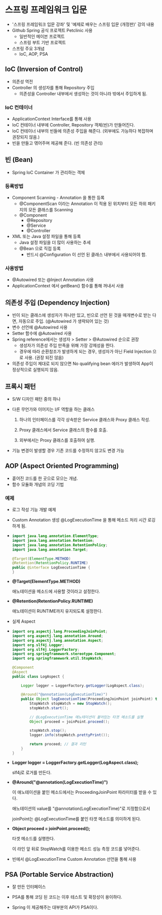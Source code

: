 # 스프링 프레임워크 입문

- '스프링 프레임워크 입문 강좌' 및 '예제로 배우는 스프링 입문 (개정판)' 강의 내용
- Github Spring 공식 프로젝트 Petclinic 사용
  - 일반적인 메이븐 프로젝트
  - 스프링 부트 기반 프로젝트
- 스프링 주요 3개념
  - IoC, AOP, PSA



## IoC (Inversion of Control)

- 의존성 역전
- Controller 의 생성자를 통해 Repository 주입
  - 의존성을 Controller 내부에서 생성하는 것이 아니라 밖에서 주입하게 됨.

### IoC 컨테이너

- ApplicationContext Interface를 통해 사용
- IoC 컨테이너 내부에 Controller, Repository 객체(빈)가 만들어진다.
- IoC 컨테이너 내부의 빈들에 의존성 주입을 해준다. (외부에도 가능하다 복잡하며 권장되지 않음.)
- 빈을 만들고 엮어주며 제공해 준다. (빈 의존성 관리)



## 빈 (Bean)

- Spring IoC Container 가 관리하는 객체

### 등록방법

- Component Scanning - Annotation 을 통한 등록
  - @ComponentScan 이라는 Annotation 이 적용 된 위치부터 모든 하위 패키지의 모든 클래스를 Scanning
  - @Component
    - @Repository
    - @Service
    - @Controller
- XML 또는 Java 설정 파일을 통해 등록
  - Java 설정 파일을 더 많이 사용하는 추세
  - @Bean 으로 직접 등록
    - 반드시 @Configuration 이 선언 된 클래스 내부에서 사용되어야 함.

### 사용방법

- @Autowired 또는 @Inject Annotation 사용
- ApplicationContext 에서 getBean() 함수를 통해 꺼내서 사용



## 의존성 주입 (Dependency Injection)

- 빈이 되는 클래스에 생성자가 하나만 있고, 빈으로 선언 된 것을 매개변수로 받는 다면, 자동으로 주입. (@Autowired 가 생략되어 있는 것)
- 변수 선언에 @Autowired 사용
- Setter 함수에 @Autowired 사용
- Spring reference에서는 생성자 > Setter > @Autowired 순으로 권장
  - 생성자가 의존성 주입 만족을 위해 가장 강제성을 띈다.
  - 경우에 따라 순환참조가 발생하게 되는 경우, 생성자가 아닌 Field Injection 으로 사용. (권장 되진 않음)
- 의존성 주입이 제대로 되지 않으면 No qualifying bean 에러가 발생하여 App이 정상적으로 실행되지 않음.



## 프록시 패턴

- S/W 디자인 패턴 중의 하나

- 다른 무언가와 이어지는 I/F 역할을 하는 클래스

  1. 하나의 인터페이스를 각각 상속받은 Service 클래스와 Proxy 클래스 작성.

  2. Proxy 클래스에서 Service 클래스의 함수를 호출.

  3. 외부에서는 Proxy 클래스를 호출하여 실행.

- 기능 변경이 발생할 경우 기존 코드를 수정하지 않고도 변경 가능



## AOP (Aspect Oriented Programming)

- 흩어진 코드를 한 곳으로 모으는 개념.
- 함수 모듈화 개념의 코딩 기법

### 예제

- 로그 작성 기능 개발 예제

- Custom Annotation 생성 @LogExecutionTime 을 통해 메소드 처리 시간 로깅하게 됨.

- ```java
  import java.lang.annotation.ElementType;
  import java.lang.annotation.Retention;
  import java.lang.annotation.RetentionPolicy;
  import java.lang.annotation.Target;
   
  @Target(ElementType.METHOD)
  @Retention(RetentionPolicy.RUNTIME)
  public @interface LogExecutionTime {
  }
  ```

- **@Target(ElementType.METHOD)**

  애노테이션을 메소드에 사용할 것이라고 설정한다.

- **@Retention(RetentionPolicy.RUNTIME)**

  애노테이션이 RUNTIME까지 유지되도록 설정한다.

- 실제 Aspect

- ```java
  import org.aspectj.lang.ProceedingJoinPoint;
  import org.aspectj.lang.annotation.Around;
  import org.aspectj.lang.annotation.Aspect;
  import org.slf4j.Logger;
  import org.slf4j.LoggerFactory;
  import org.springframework.stereotype.Component;
  import org.springframework.util.StopWatch;
   
  @Component
  @Aspect
  public class LogAspect {
      
      Logger logger = LoggerFactory.getLogger(LogAspect.class);
      
      @Around("@annotation(LogExecutionTime)")
      public Object logExecutionTime(ProceedingJoinPoint joinPoint) throws Throwable {
          StopWatch stopWatch = new StopWatch();
          stopWatch.start();
          
          // @LogExecutionTime 애노테이션이 붙어있는 타겟 메소드를 실행
          Object proceed = joinPoint.proceed();
          
          stopWatch.stop();
          logger.info(stopWatch.prettyPrint());
          
          return proceed; // 결과 리턴
      }
  }
  
  ```

- **Logger logger = LoggerFactory.getLogger(LogAspect.class);**

  slf4j로 로거를 만든다.

- **@Around("@annotation(LogExecutionTime)")**

  이 애노테이션을 붙인 메소드에서는 ProceedingJoinPoint 파라미터를 받을 수 있다.

  애노테이션의 value를 "@annotation(LogExecutionTime)"로 지정함으로서

  joinPoint는 @LogExecutionTime를 붙인 타겟 메소드를 의미하게 된다.

- **Object proceed = joinPoint.proceed();**

  타겟 메소드를 실행한다.

  이 라인 앞 뒤로 StopWatch를 이용한 메소드 성능 측정 코드를 넣어준다.

- 빈에서 @LogExecutionTime Custom Annotation 선언을 통해 사용



## PSA (Portable Service Abstraction)

- 잘 만든 인터페이스
- PSA를 통해 코딩 된 코드는 이후 테스트 및 확장성이 용이하다.

- Spring 이 제공해주는 대부분의 API가 PSA이다.